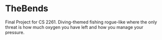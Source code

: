 # TheBends
Final Project for CS 2261. Diving-themed fishing rogue-like where the only threat is how much oxygen you have left and how you manage your pressure.
